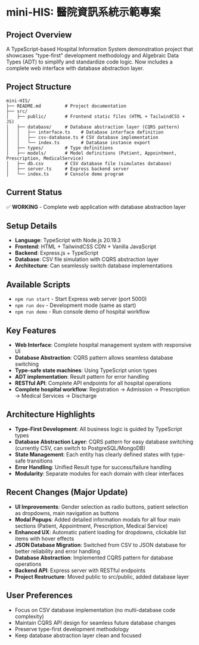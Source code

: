# mini-HIS: 醫院資訊系統示範專案

## Project Overview
A TypeScript-based Hospital Information System demonstration project that showcases "type-first" development methodology and Algebraic Data Types (ADT) to simplify and standardize code logic. Now includes a complete web interface with database abstraction layer.

## Project Structure
```
mini-HIS/
├── README.md         # Project documentation
├── src/
│   ├── public/       # Frontend static files (HTML + TailwindCSS + JS)
│   ├── database/     # Database abstraction layer (CQRS pattern)
│   │   ├── interface.ts    # Database interface definition
│   │   ├── csv-database.ts # CSV database implementation
│   │   └── index.ts        # Database instance export
│   ├── types/        # Type definitions
│   ├── models/       # Model definitions (Patient, Appointment, Prescription, MedicalService)
│   ├── db.csv        # CSV database file (simulates database)
│   ├── server.ts     # Express backend server
│   └── index.ts      # Console demo program
```

## Current Status
✅ **WORKING** - Complete web application with database abstraction layer

## Setup Details
- **Language**: TypeScript with Node.js 20.19.3
- **Frontend**: HTML + TailwindCSS CDN + Vanilla JavaScript
- **Backend**: Express.js + TypeScript
- **Database**: CSV file simulation with CQRS abstraction layer
- **Architecture**: Can seamlessly switch database implementations

## Available Scripts
- `npm run start` - Start Express web server (port 5000)
- `npm run dev` - Development mode (same as start)
- `npm run demo` - Run console demo of hospital workflow

## Key Features
- **Web Interface**: Complete hospital management system with responsive UI
- **Database Abstraction**: CQRS pattern allows seamless database switching
- **Type-safe state machines**: Using TypeScript union types
- **ADT implementation**: Result<T> pattern for error handling
- **RESTful API**: Complete API endpoints for all hospital operations
- **Complete hospital workflow**: Registration → Admission → Prescription → Medical Services → Discharge

## Architecture Highlights
- **Type-First Development**: All business logic is guided by TypeScript types
- **Database Abstraction Layer**: CQRS pattern for easy database switching (currently CSV, can switch to PostgreSQL/MongoDB)
- **State Management**: Each entity has clearly defined states with type-safe transitions
- **Error Handling**: Unified Result<T> type for success/failure handling
- **Modularity**: Separate modules for each domain with clear interfaces

## Recent Changes (Major Update)
- **UI Improvements**: Gender selection as radio buttons, patient selection as dropdowns, main navigation as buttons  
- **Modal Popups**: Added detailed information modals for all four main sections (Patient, Appointment, Prescription, Medical Service)
- **Enhanced UX**: Automatic patient loading for dropdowns, clickable list items with hover effects
- **JSON Database Migration**: Switched from CSV to JSON database for better reliability and error handling
- **Database Abstraction**: Implemented CQRS pattern for database operations
- **Backend API**: Express server with RESTful endpoints
- **Project Restructure**: Moved public to src/public, added database layer

## User Preferences
- Focus on CSV database implementation (no multi-database code complexity)
- Maintain CQRS API design for seamless future database changes
- Preserve type-first development methodology
- Keep database abstraction layer clean and focused
